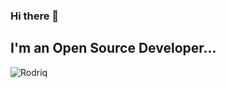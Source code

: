 ### Hi there 👋

## I'm an Open Source Developer...

![Rodriq](https://user-images.githubusercontent.com/39289592/161521441-c2838906-f7dd-4c05-ad1b-58fb340c5d7e.jpg)


<!--
**Rodriq/Rodriq** is a ✨ _special_ ✨ repository because its `README.md` (this file) appears on your GitHub profile.

Here are some ideas to get you started:

- 🔭 I’m currently working on ...
- 🌱 I’m currently learning ...
- 👯 I’m looking to collaborate on ...
- 🤔 I’m looking for help with ...
- 💬 Ask me about ...
- 📫 How to reach me: ...
- 😄 Pronouns: ...
- ⚡ Fun fact: ...
-->
